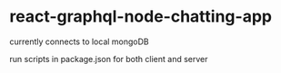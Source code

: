 # react-graphql-node-chatting-app

currently connects to local mongoDB

run scripts in package.json for both client and server
